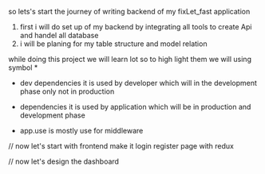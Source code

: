 so lets's start the journey of writing backend of my fixLet_fast application 

1. first i will do set up of my backend by integrating all tools to create Api and handel all database 
2. i will be planing for my table structure and model relation

while doing this project we will learn lot so to high light them we will using symbol *

* dev dependencies  it is used by developer which will in the development phase only not in production 
* dependencies it is used by application which will be in production and development phase


* app.use is mostly use for middleware


// now let's start with frontend make it login register page with redux


// now let's design the dashboard
